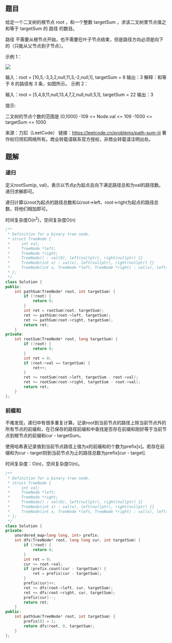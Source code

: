 ## 题目

给定一个二叉树的根节点 root ，和一个整数 targetSum ，求该二叉树里节点值之和等于 targetSum 的 路径 的数目。

路径 不需要从根节点开始，也不需要在叶子节点结束，但是路径方向必须是向下的（只能从父节点到子节点）。

 

示例 1：

![](https://assets.leetcode.com/uploads/2021/04/09/pathsum3-1-tree.jpg)

输入：root = [10,5,-3,3,2,null,11,3,-2,null,1], targetSum = 8
输出：3
解释：和等于 8 的路径有 3 条，如图所示。
示例 2：

输入：root = [5,4,8,11,null,13,4,7,2,null,null,5,1], targetSum = 22
输出：3


提示:

二叉树的节点个数的范围是 [0,1000]
-109 <= Node.val <= 109 
-1000 <= targetSum <= 1000 

来源：力扣（LeetCode）
链接：https://leetcode.cn/problems/path-sum-iii
著作权归领扣网络所有。商业转载请联系官方授权，非商业转载请注明出处。

## 题解

### 递归

定义rootSum(p, val)，表示以节点p为起点且向下满足路径总和为val的路径数。递归求解即可。

递归计算以root为起点的路径总数和以root->left、root->right为起点的路径总数，将他们相加即可。

时间复杂度O(n<sup>2</sup>)，空间复杂度O(n)

```c++
/**
 * Definition for a binary tree node.
 * struct TreeNode {
 *     int val;
 *     TreeNode *left;
 *     TreeNode *right;
 *     TreeNode() : val(0), left(nullptr), right(nullptr) {}
 *     TreeNode(int x) : val(x), left(nullptr), right(nullptr) {}
 *     TreeNode(int x, TreeNode *left, TreeNode *right) : val(x), left(left), right(right) {}
 * };
 */
class Solution {
public:
    int pathSum(TreeNode* root, int targetSum) {
        if (!root) {
            return 0;
        }
        int ret = rootSum(root, targetSum);
        ret += pathSum(root->left, targetSum);
        ret += pathSum(root->right, targetSum);
        return ret;
    }
private:
    int rootSum(TreeNode* root, long targetSum) {
        if (!root) {
            return 0;
        }
        int ret = 0;
        if (root->val == targetSum) {
            ret++;
        }
        ret += rootSum(root->left, targetSum - root->val);
        ret += rootSum(root->right, targetSum - root->val);
        return ret;
    }
};
```

### 前缀和

不难发现，递归中有很多重复计算。记录root到当前节点的路径上除当前节点外的所有节点的前缀和，在已保存的路径前缀和中查找是否存在前缀和刚好等于当前节点到根节点的前缀和cur - targetSum。

使用哈希表记录值到当前节点路径上值为x的前缀和的个数为prefix[x]。若存在前缀和为cur - target则到当前节点为止的路径总数为prefix[cur - target].

时间复杂度：O(n)，空间复杂度O(n)。

```c++
/**
 * Definition for a binary tree node.
 * struct TreeNode {
 *     int val;
 *     TreeNode *left;
 *     TreeNode *right;
 *     TreeNode() : val(0), left(nullptr), right(nullptr) {}
 *     TreeNode(int x) : val(x), left(nullptr), right(nullptr) {}
 *     TreeNode(int x, TreeNode *left, TreeNode *right) : val(x), left(left), right(right) {}
 * };
 */
class Solution {
private:
    unordered_map<long long, int> prefix;
    int dfs(TreeNode* root, long long cur, int targetSum) {
        if (!root) {
            return 0;
        }
        int ret = 0;
        cur += root->val;
        if (prefix.count(cur - targetSum)) {
            ret = prefix[cur - targetSum];
        }
        prefix[cur]++;
        ret += dfs(root->left, cur, targetSum);
        ret += dfs(root->right, cur, targetSum);
        prefix[cur]--;
        return ret;
    }
public:
    int pathSum(TreeNode* root, int targetSum) {
        prefix[0] = 1;
        return dfs(root, 0, targetSum);
    }
};
```

